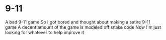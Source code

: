 # 9-11
A bad 9-11 game
So I got bored and thought about making a satire 9-11 game
A decent amount of the game is modeled off snake code
Now I'm just looking for whatever to help improve it
